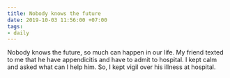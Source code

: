 ```yaml
---
title: Nobody knows the future
date: 2019-10-03 11:56:00 +07:00
tags:
- daily
---
```


Nobody knows the future, so much can happen in our life. 
My friend texted to me that he have appendicitis and have to admit to hospital. I kept calm and asked what can I help him. So, I kept vigil over his illness at hospital.
